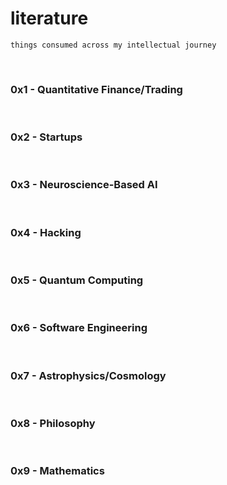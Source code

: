 # literature

```
things consumed across my intellectual journey
```

<br>


### 0x1 - Quantitative Finance/Trading

<br>

### 0x2 - Startups

<br>

### 0x3 - Neuroscience-Based AI

<br>

### 0x4 - Hacking

<br>

### 0x5 - Quantum Computing

<br>

### 0x6 - Software Engineering

<br>

### 0x7 - Astrophysics/Cosmology

<br>

### 0x8 - Philosophy

<br>

### 0x9 - Mathematics
